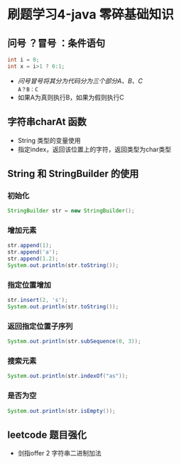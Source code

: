 # 刷题学习4-java 零碎基础知识


## 问号 ？冒号 ：条件语句
```java
int i = 0;
int x = i>1 ? 0:1;
```
* _问号冒号将其分为代码分为三个部分A、B、C_  
`A？B：C`  
* 如果A为真则执行B，如果为假则执行C

## 字符串charAt 函数
* String 类型的变量使用
* 指定index，返回该位置上的字符，返回类型为char类型

## String 和 StringBuilder 的使用
### 初始化
```java
StringBuilder str = new StringBuilder();
```
### 增加元素
```java
str.append(1);
str.append('a');
str.append(1.2);
System.out.println(str.toString());
```
### 指定位置增加
```java
str.insert(2, 's');
System.out.println(str.toString());
```
### 返回指定位置子序列
```java
System.out.println(str.subSequence(0, 3));
```
### 搜索元素
```java
System.out.println(str.indexOf("as"));
```
### 是否为空
```java
System.out.println(str.isEmpty());
```

## leetcode 题目强化
* 剑指offer 2 字符串二进制加法
